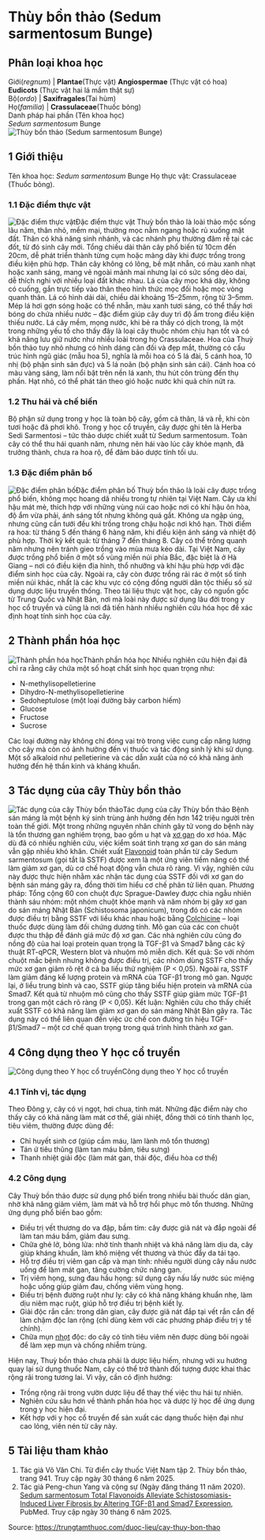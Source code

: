 # Thùy bồn thảo (Sedum sarmentosum Bunge)

Phân loại khoa học  
---  
Giới(_regnum_) |  **Plantae**(Thực vật) **Angiospermae** (Thực vật có hoa) **Eudicots** (Thực vật hai lá mầm thật sự)  
Bộ(_ordo_) | **Saxifragales**(Tai hùm)  
Họ(_familia_) | **Crassulaceae**(Thuốc bỏng)  
Danh pháp hai phần (Tên khoa học)  
_Sedum sarmentosum_ Bunge  
![Thùy bồn thảo \(Sedum sarmentosum Bunge\)](https://trungtamthuoc.com/images/others/thuy-bon-thao-5436.jpg)
##  1 Giới thiệu
Tên khoa học: _Sedum sarmentosum_ Bunge
Họ thực vật: Crassulaceae (Thuốc bỏng).
### 1.1 Đặc điểm thực vật
![Đặc điểm thực vật](https://trungtamthuoc.com/images/item/thuy-bon-thao-0.jpg)Đặc điểm thực vật
Thuỳ bồn thảo là loài thảo mộc sống lâu năm, thân nhỏ, mềm mại, thường mọc nằm ngang hoặc rủ xuống mặt đất. Thân có khả năng sinh nhánh, và các nhánh phụ thường đâm rễ tại các đốt, từ đó sinh cây mới. Tổng chiều dài thân cây phổ biến từ 10cm đến 20cm, dễ phát triển thành từng cụm hoặc mảng dày khi được trồng trong điều kiện phù hợp.
Thân cây không có lông, bề mặt nhẵn, có màu xanh nhạt hoặc xanh sáng, mang vẻ ngoài mảnh mai nhưng lại có sức sống dẻo dai, dễ thích nghi với nhiều loại đất khác nhau.
Lá của cây mọc khá dày, không có cuống, gắn trực tiếp vào thân theo hình thức mọc đối hoặc mọc vòng quanh thân. Lá có hình dải dài, chiều dài khoảng 15–25mm, rộng từ 3–5mm. Mép lá hơi gợn sóng hoặc có thể nhẵn, màu xanh tươi sáng, có thể thấy hơi bóng do chứa nhiều nước – đặc điểm giúp cây duy trì độ ẩm trong điều kiện thiếu nước.
Lá cây mềm, mọng nước, khi bẻ ra thấy có dịch trong, là một trong những yếu tố cho thấy đây là loại cây thuộc nhóm chịu hạn tốt và có khả năng lưu giữ nước như nhiều loài trong họ Crassulaceae.
Hoa của Thuỳ bồn thảo tuy nhỏ nhưng có hình dáng cân đối và đẹp mắt, thường có cấu trúc hình ngũ giác (mẫu hoa 5), nghĩa là mỗi hoa có 5 lá đài, 5 cánh hoa, 10 nhị (bộ phận sinh sản đực) và 5 lá noãn (bộ phận sinh sản cái). Cánh hoa có màu vàng sáng, làm nổi bật trên nền lá xanh, thu hút côn trùng đến thụ phấn.
Hạt nhỏ, có thể phát tán theo gió hoặc nước khi quả chín nứt ra.
### 1.2 Thu hái và chế biến
Bộ phận sử dụng trong y học là toàn bộ cây, gồm cả thân, lá và rễ, khi còn tươi hoặc đã phơi khô. Trong y học cổ truyền, cây được ghi tên là Herba Sedi Sarmentosi – tức thảo dược chiết xuất từ Sedum sarmentosum.
Toàn cây có thể thu hái quanh năm, nhưng nên hái vào lúc cây khỏe mạnh, đã trưởng thành, chưa ra hoa rộ, để đảm bảo dược tính tối ưu.
### 1.3 Đặc điểm phân bố
![Đặc điểm phân bố](https://trungtamthuoc.com/images/item/thuy-bon-thao-1.jpg)Đặc điểm phân bố
Thuỳ bồn thảo là loài cây được trồng phổ biến, không mọc hoang dã nhiều trong tự nhiên tại Việt Nam. Cây ưa khí hậu mát mẻ, thích hợp với những vùng núi cao hoặc nơi có khí hậu ôn hòa, độ ẩm vừa phải, ánh sáng tốt nhưng không quá gắt. Không ưa ngập úng, nhưng cũng cần tưới đều khi trồng trong chậu hoặc nơi khô hạn.
Thời điểm ra hoa: từ tháng 5 đến tháng 6 hàng năm, khi điều kiện ánh sáng và nhiệt độ phù hợp.
Thời kỳ kết quả: từ tháng 7 đến tháng 8.
Cây có thể trồng quanh năm nhưng nên tránh gieo trồng vào mùa mưa kéo dài.
Tại Việt Nam, cây được trồng phổ biến ở một số vùng miền núi phía Bắc, đặc biệt là ở Hà Giang – nơi có điều kiện địa hình, thổ nhưỡng và khí hậu phù hợp với đặc điểm sinh học của cây.
Ngoài ra, cây còn được trồng rải rác ở một số tỉnh miền núi khác, nhất là các khu vực có cộng đồng người dân tộc thiểu số sử dụng dược liệu truyền thống.
Theo tài liệu thực vật học, cây có nguồn gốc từ Trung Quốc và Nhật Bản, nơi mà loài này được sử dụng lâu đời trong y học cổ truyền và cũng là nơi đã tiến hành nhiều nghiên cứu hóa học để xác định hoạt tính sinh học của cây.
##  2 Thành phần hóa học
![Thành phần hóa học](https://trungtamthuoc.com/images/item/thuy-bon-thao-2.jpg)Thành phần hóa học
Nhiều nghiên cứu hiện đại đã chỉ ra rằng cây chứa một số hoạt chất sinh học quan trọng như:
  * N-methylisopelletierine
  * Dihydro-N-methylisopelletierine
  * Sedoheptulose (một loại đường bảy carbon hiếm)
  * Glucose
  * Fructose
  * Sucrose


Các loại đường này không chỉ đóng vai trò trong việc cung cấp năng lượng cho cây mà còn có ảnh hưởng đến vị thuốc và tác động sinh lý khi sử dụng. Một số alkaloid như pelletierine và các dẫn xuất của nó có khả năng ảnh hưởng đến hệ thần kinh và kháng khuẩn.
##  3 Tác dụng của cây Thùy bồn thảo
![Tác dụng của cây Thùy bồn thảo](https://trungtamthuoc.com/images/item/thuy-bon-thao-3.jpg)Tác dụng của cây Thùy bồn thảo
Bệnh sán máng là một bệnh ký sinh trùng ảnh hưởng đến hơn 142 triệu người trên toàn thế giới. Một trong những nguyên nhân chính gây tử vong do bệnh này là tổn thương gan nghiêm trọng, bao gồm u hạt và [xơ gan](https://trungtamthuoc.com/bai-viet/xo-gan "xơ gan") do xơ hóa. Mặc dù đã có nhiều nghiên cứu, việc kiểm soát tình trạng xơ gan do sán máng vẫn gặp nhiều khó khăn.
Chiết xuất [Flavonoid](https://trungtamthuoc.com/hoat-chat/flavonoid "Flavonoid") toàn phần từ cây Sedum sarmentosum (gọi tắt là SSTF) được xem là một ứng viên tiềm năng có thể làm giảm xơ gan, dù cơ chế hoạt động vẫn chưa rõ ràng. Vì vậy, nghiên cứu này được thực hiện nhằm xác nhận tác dụng của SSTF đối với xơ gan do bệnh sán máng gây ra, đồng thời tìm hiểu cơ chế phân tử liên quan.
Phương pháp: Tổng cộng 60 con chuột đực Sprague-Dawley được chia ngẫu nhiên thành sáu nhóm: một nhóm chuột khỏe mạnh và năm nhóm bị gây xơ gan do sán máng Nhật Bản (Schistosoma japonicum), trong đó có các nhóm được điều trị bằng SSTF với liều khác nhau hoặc bằng [Colchicine](https://trungtamthuoc.com/hoat-chat/colchicin "Colchicine") – loại thuốc được dùng làm đối chứng dương tính. Mô gan của các con chuột được thu thập để đánh giá mức độ xơ gan. Các nhà nghiên cứu cũng đo nồng độ của hai loại protein quan trọng là TGF-β1 và Smad7 bằng các kỹ thuật RT-qPCR, Western blot và nhuộm mô miễn dịch.
Kết quả: So với nhóm chuột mắc bệnh nhưng không được điều trị, các nhóm dùng SSTF cho thấy mức xơ gan giảm rõ rệt ở cả ba liều thử nghiệm (P < 0,05). Ngoài ra, SSTF làm giảm đáng kể lượng protein và mRNA của TGF-β1 trong mô gan. Ngược lại, ở liều trung bình và cao, SSTF giúp tăng biểu hiện protein và mRNA của Smad7. Kết quả từ nhuộm mô cũng cho thấy SSTF giúp giảm mức TGF-β1 trong gan một cách rõ ràng (P < 0,05).
Kết luận: Nghiên cứu cho thấy chiết xuất SSTF có khả năng làm giảm xơ gan do sán máng Nhật Bản gây ra. Tác dụng này có thể liên quan đến việc ức chế con đường tín hiệu TGF-β1/Smad7 – một cơ chế quan trọng trong quá trình hình thành xơ gan.
##  4 Công dụng theo Y học cổ truyền
![Công dụng theo Y học cổ truyền](https://trungtamthuoc.com/images/item/thuy-bon-thao-4.jpg)Công dụng theo Y học cổ truyền
### 4.1 Tính vị, tác dụng
Theo Đông y, cây có vị ngọt, hơi chua, tính mát. Những đặc điểm này cho thấy cây có khả năng làm mát cơ thể, giải nhiệt, đồng thời có tính thanh lọc, tiêu viêm, thường được dùng để:
  * Chỉ huyết sinh cơ (giúp cầm máu, làm lành mô tổn thương)
  * Tán ứ tiêu thũng (làm tan máu bầm, tiêu sưng)
  * Thanh nhiệt giải độc (làm mát gan, thải độc, điều hòa cơ thể)


### 4.2 Công dụng
Cây Thuỳ bồn thảo được sử dụng phổ biến trong nhiều bài thuốc dân gian, nhờ khả năng giảm viêm, làm mát và hỗ trợ hồi phục mô tổn thương. Những ứng dụng phổ biến bao gồm:
  * Điều trị vết thương do va đập, bầm tím: cây được giã nát và đắp ngoài để làm tan máu bầm, giảm đau sưng.
  * Chữa ghẻ lở, bỏng lửa: nhờ tính thanh nhiệt và khả năng làm dịu da, cây giúp kháng khuẩn, làm khô miệng vết thương và thúc đẩy da tái tạo.
  * Hỗ trợ điều trị viêm gan cấp và mạn tính: nhiều người dùng cây nấu nước uống để làm mát gan, tăng cường chức năng gan.
  * Trị viêm họng, sưng đau hầu họng: sử dụng cây nấu lấy nước súc miệng hoặc uống giúp giảm đau, chống viêm vùng họng.
  * Điều trị bệnh đường ruột như lỵ: cây có khả năng kháng khuẩn nhẹ, làm dịu niêm mạc ruột, giúp hỗ trợ điều trị bệnh kiết lỵ.
  * Giải độc rắn cắn: trong dân gian, cây được giã nát đắp tại vết rắn cắn để làm chậm độc lan rộng (chỉ dùng kèm với các phương pháp điều trị y tế chính).
  * Chữa mụn [nhọt](https://trungtamthuoc.com/bai-viet/nhot "nhọt") độc: do cây có tính tiêu viêm nên được dùng bôi ngoài để làm xẹp mụn và chống nhiễm trùng.


Hiện nay, Thuỳ bồn thảo chưa phải là dược liệu hiếm, nhưng với xu hướng quay lại sử dụng thuốc Nam, cây có thể trở thành đối tượng được khai thác rộng rãi trong tương lai. Vì vậy, cần có định hướng:
  * Trồng rộng rãi trong vườn dược liệu để thay thế việc thu hái tự nhiên.
  * Nghiên cứu sâu hơn về thành phần hóa học và dược lý học để ứng dụng trong y học hiện đại.
  * Kết hợp với y học cổ truyền để sản xuất các dạng thuốc hiện đại như cao lỏng, viên nén từ cây này.


##  5 Tài liệu tham khảo
  1. Tác giả Võ Văn Chi. Từ điển cây thuốc Việt Nam tập 2. Thùy bồn thảo, trang 941. Truy cập ngày 30 tháng 6 năm 2025.
  2. Tác giả Peng-chun Yang và cộng sự (Ngày đăng tháng 11 năm 2020). [Sedum sarmentosum Total Flavonoids Alleviate Schistosomiasis-Induced Liver Fibrosis by Altering TGF-β1 and Smad7 Expression](https://pmc.ncbi.nlm.nih.gov/articles/PMC7714578/), PubMed. Truy cập ngày 30 tháng 6 năm 2025.




Source: https://trungtamthuoc.com/duoc-lieu/cay-thuy-bon-thao
